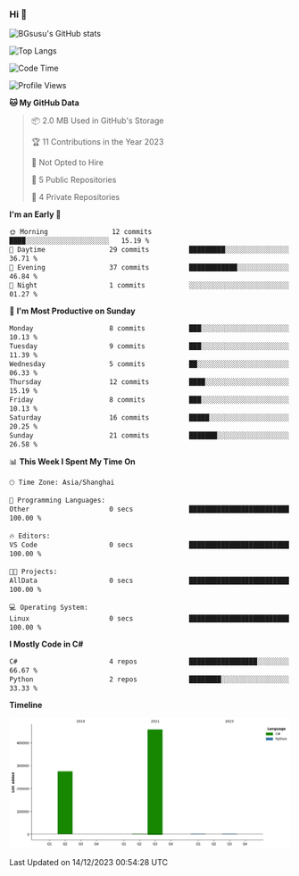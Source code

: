 ### Hi 👋


![BGsusu's GitHub stats](https://github-readme-stats.vercel.app/api?username=BGsusu&count_private=true&show_icons=true&show_icons=true&theme=onedark)

![Top Langs](https://github-readme-stats.vercel.app/api/top-langs/?username=BGsusu)


<!--START_SECTION:waka-->
![Code Time](http://img.shields.io/badge/Code%20Time-2%20hrs%2034%20mins-blue)

![Profile Views](http://img.shields.io/badge/Profile%20Views-0-blue)

**🐱 My GitHub Data** 

> 📦 2.0 MB Used in GitHub's Storage 
 > 
> 🏆 11 Contributions in the Year 2023
 > 
> 🚫 Not Opted to Hire
 > 
> 📜 5 Public Repositories 
 > 
> 🔑 4 Private Repositories 
 > 
**I'm an Early 🐤** 

```text
🌞 Morning                12 commits          ████░░░░░░░░░░░░░░░░░░░░░   15.19 % 
🌆 Daytime                29 commits          █████████░░░░░░░░░░░░░░░░   36.71 % 
🌃 Evening                37 commits          ████████████░░░░░░░░░░░░░   46.84 % 
🌙 Night                  1 commits           ░░░░░░░░░░░░░░░░░░░░░░░░░   01.27 % 
```
📅 **I'm Most Productive on Sunday** 

```text
Monday                   8 commits           ███░░░░░░░░░░░░░░░░░░░░░░   10.13 % 
Tuesday                  9 commits           ███░░░░░░░░░░░░░░░░░░░░░░   11.39 % 
Wednesday                5 commits           ██░░░░░░░░░░░░░░░░░░░░░░░   06.33 % 
Thursday                 12 commits          ████░░░░░░░░░░░░░░░░░░░░░   15.19 % 
Friday                   8 commits           ███░░░░░░░░░░░░░░░░░░░░░░   10.13 % 
Saturday                 16 commits          █████░░░░░░░░░░░░░░░░░░░░   20.25 % 
Sunday                   21 commits          ███████░░░░░░░░░░░░░░░░░░   26.58 % 
```


📊 **This Week I Spent My Time On** 

```text
🕑︎ Time Zone: Asia/Shanghai

💬 Programming Languages: 
Other                    0 secs              █████████████████████████   100.00 % 

🔥 Editors: 
VS Code                  0 secs              █████████████████████████   100.00 % 

🐱‍💻 Projects: 
AllData                  0 secs              █████████████████████████   100.00 % 

💻 Operating System: 
Linux                    0 secs              █████████████████████████   100.00 % 
```

**I Mostly Code in C#** 

```text
C#                       4 repos             █████████████████░░░░░░░░   66.67 % 
Python                   2 repos             ████████░░░░░░░░░░░░░░░░░   33.33 % 
```



**Timeline**

![Lines of Code chart](https://raw.githubusercontent.com/BGsusu/BGsusu/main/assets/bar_graph.png)


 Last Updated on 14/12/2023 00:54:28 UTC
<!--END_SECTION:waka-->

<!--
**BGsusu/BGsusu** is a ✨ _special_ ✨ repository because its `README.md` (this file) appears on your GitHub profile.

Here are some ideas to get you started:

- 🔭 I’m currently working on ...
- 🌱 I’m currently learning ...
- 👯 I’m looking to collaborate on ...
- 🤔 I’m looking for help with ...
- 💬 Ask me about ...
- 📫 How to reach me: ...
- 😄 Pronouns: ...
- ⚡ Fun fact: ...
-->
